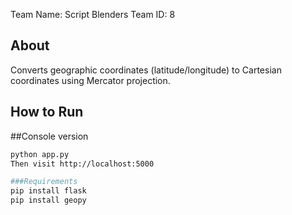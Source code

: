 Team Name: Script Blenders
Team ID: 8

## About
Converts geographic coordinates (latitude/longitude) to Cartesian coordinates using Mercator projection.

## How to Run

##Console version
```bash
python app.py
Then visit http://localhost:5000

###Requirements
pip install flask
pip install geopy
